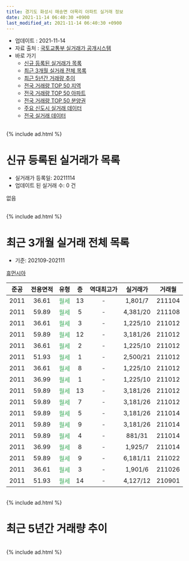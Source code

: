 ```yaml
---
title: 경기도 화성시 매송면 야목리 아파트 실거래 정보
date: 2021-11-14 06:40:30 +0900
last_modified_at: 2021-11-14 06:40:30 +0900
---
```


* 업데이트 : 2021-11-14
* 자료 출처 : [국토교통부 실거래가 공개시스템](http://rt.molit.go.kr)
* 바로 가기
    * [신규 등록된 실거래가 목록](#신규-등록된-실거래가-목록)
    * [최근 3개월 실거래 전체 목록](#최근-3개월-실거래-전체-목록)
    * [최근 5년간 거래량 추이](#최근-5년간-거래량-추이)
    * [전국 거래량 TOP 50 지역](https://inasie.github.io/apt-trade-info/최근-3개월-전국에서-가장-거래가-많이-발생한-지역)
    * [전국 거래량 TOP 50 아파트](https://inasie.github.io/apt-trade-info/최근-3개월-전국에서-가장-거래가-많이-발생한-아파트)
    * [전국 거래량 TOP 50 분양권](https://inasie.github.io/apt-trade-info/최근-3개월-전국에서-가장-거래가-많이-발생한-분양권)
    * [주요 신도시 실거래 데이터](https://inasie.github.io/apt-trade-info/주요-신도시)
    * [전국 실거래 데이터](https://inasie.github.io/apt-trade-info/전국)
<br>
{% include ad.html %}
<br>

# 신규 등록된 실거래가 목록
* 실거래가 등록일: 20211114
* 업데이트 된 실거래 수: 0 건

없음

<br>
{% include ad.html %}
<br>

# 최근 3개월 실거래 전체 목록
* 기준: 202109-202111


[휴먼시아](https://search.naver.com/search.naver?query=%EA%B2%BD%EA%B8%B0%EB%8F%84+%ED%99%94%EC%84%B1%EC%8B%9C+%EB%A7%A4%EC%86%A1%EB%A9%B4+%EC%95%BC%EB%AA%A9%EB%A6%AC+%ED%9C%B4%EB%A8%BC%EC%8B%9C%EC%95%84)

|준공|전용면적|유형|층|역대최고가|실거래가|거래월|
|:---:|:---:|:---:|:---:|:---:|:---:|:---:|
|2011|36.61|<span style="color:#34a853">월세</span>|13|<span style="color:#444444">-</span>|1,801/7|211104|
|2011|59.89|<span style="color:#34a853">월세</span>|5|<span style="color:#444444">-</span>|4,381/20|211108|
|2011|36.61|<span style="color:#34a853">월세</span>|3|<span style="color:#444444">-</span>|1,225/10|211012|
|2011|59.89|<span style="color:#34a853">월세</span>|12|<span style="color:#444444">-</span>|3,181/26|211012|
|2011|36.61|<span style="color:#34a853">월세</span>|2|<span style="color:#444444">-</span>|1,225/10|211012|
|2011|51.93|<span style="color:#34a853">월세</span>|1|<span style="color:#444444">-</span>|2,500/21|211012|
|2011|36.61|<span style="color:#34a853">월세</span>|8|<span style="color:#444444">-</span>|1,225/10|211012|
|2011|36.99|<span style="color:#34a853">월세</span>|1|<span style="color:#444444">-</span>|1,225/10|211012|
|2011|59.89|<span style="color:#34a853">월세</span>|13|<span style="color:#444444">-</span>|3,181/26|211012|
|2011|59.89|<span style="color:#34a853">월세</span>|7|<span style="color:#444444">-</span>|3,181/26|211012|
|2011|59.89|<span style="color:#34a853">월세</span>|5|<span style="color:#444444">-</span>|3,181/26|211014|
|2011|59.89|<span style="color:#34a853">월세</span>|9|<span style="color:#444444">-</span>|3,181/26|211014|
|2011|59.89|<span style="color:#34a853">월세</span>|4|<span style="color:#444444">-</span>|881/31|211014|
|2011|36.99|<span style="color:#34a853">월세</span>|8|<span style="color:#444444">-</span>|1,925/7|211014|
|2011|59.89|<span style="color:#34a853">월세</span>|9|<span style="color:#444444">-</span>|6,181/11|211022|
|2011|36.61|<span style="color:#34a853">월세</span>|3|<span style="color:#444444">-</span>|1,901/6|211026|
|2011|51.93|<span style="color:#34a853">월세</span>|14|<span style="color:#444444">-</span>|4,127/12|210901|


<br>
{% include ad.html %}
<br>

# 최근 5년간 거래량 추이


<div style="width:100%;">
    <canvas id="deal_progress" height="200"></canvas>
</div>

<script>
new Chart(document.getElementById("deal_progress"), {
    type: 'line',
    data: {
        labels: ['201611','201612','201701','201702','201703','201704','201705','201706','201707','201708','201709','201710','201711','201712','201801','201802','201803','201804','201805','201806','201807','201808','201809','201810','201811','201812','201901','201902','201903','201904','201905','201906','201907','201908','201909','201910','201911','201912','202001','202002','202003','202004','202005','202006','202007','202008','202009','202010','202011','202012','202101','202102','202103','202104','202105','202106','202107','202108','202109','202110','202111'],
        datasets: [{
            label: '매매',
            pointRadius: 1,
            data: [0, 0, 0, 0, 0, 0, 0, 0, 0, 0, 0, 0, 0, 0, 0, 0, 0, 0, 0, 0, 0, 0, 0, 0, 0, 0, 0, 0, 0, 0, 0, 0, 0, 0, 0, 0, 0, 0, 0, 0, 0, 0, 0, 0, 0, 0, 0, 0, 0, 0, 0, 0, 0, 0, 0, 0, 0, 0, 0, 0, 0],
            borderColor: "rgba(255, 201, 14, 1)",
            backgroundColor: "rgba(255, 201, 14, 0.5)",
            fill: false,
            lineTension: 0
        },{
            label: '전월세',
            pointRadius: 1,
            data: [0, 1, 2, 0, 0, 27, 5, 4, 8, 2, 2, 3, 3, 1, 2, 1, 3, 1, 0, 2, 2, 3, 4, 1, 1, 2, 0, 1, 1, 10, 0, 4, 11, 3, 3, 1, 7, 5, 4, 3, 2, 10, 5, 0, 2, 0, 3, 4, 1, 4, 0, 0, 2, 49, 2, 6, 5, 2, 1, 14, 2],
            borderColor: "rgba(0, 141, 185, 1)",
            backgroundColor: "rgba(0, 141, 185, 0.5)",
            fill: false,
            lineTension: 0
        }
        ]
    },
    options: {
        responsive: true,
        title: {
            display: false
        },
        tooltips: {
            mode: 'index',
            intersect: false
        },
        hover: {
            mode: 'nearest',
            intersect: true
        },
        scales: {
            xAxes: [{
                display: true,
                scaleLabel: {
                    display: true,
                    labelString: '년/월'
                }
            }],
            yAxes: [{
                display: true,
                ticks: {
                    suggestedMin: 0,
                },
                scaleLabel: {
                    display: true,
                    labelString: '실거래 수'
                }
            }]
        }
    }
});

</script>


<br>
{% include ad.html %}
<br>

